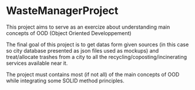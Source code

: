 # WasteManagerProject

This project aims to serve as an exercize about understanding main concepts of OOD (Object Oriented Developpement)

The final goal of this project is to get datas form given sources (in this case so city database presented as json files used as mockups) and treat/allocate trashes from a city
 to all the recycling/coposting/incinerating services available near it.

 The project must contains most (if not all) of the main concepts of OOD while integrating some SOLID method principles.
